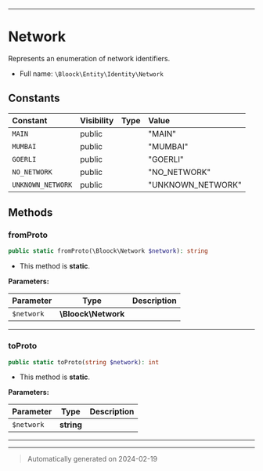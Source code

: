 ***

# Network

Represents an enumeration of network identifiers.



* Full name: `\Bloock\Entity\Identity\Network`


## Constants

| Constant | Visibility | Type | Value |
|:---------|:-----------|:-----|:------|
|`MAIN`|public| |&quot;MAIN&quot;|
|`MUMBAI`|public| |&quot;MUMBAI&quot;|
|`GOERLI`|public| |&quot;GOERLI&quot;|
|`NO_NETWORK`|public| |&quot;NO_NETWORK&quot;|
|`UNKNOWN_NETWORK`|public| |&quot;UNKNOWN_NETWORK&quot;|


## Methods


### fromProto



```php
public static fromProto(\Bloock\Network $network): string
```



* This method is **static**.




**Parameters:**

| Parameter | Type | Description |
|-----------|------|-------------|
| `$network` | **\Bloock\Network** |  |





***

### toProto



```php
public static toProto(string $network): int
```



* This method is **static**.




**Parameters:**

| Parameter | Type | Description |
|-----------|------|-------------|
| `$network` | **string** |  |





***


***
> Automatically generated on 2024-02-19
